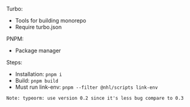 Turbo:

- Tools for building monorepo
- Require turbo.json

PNPM:

- Package manager

Steps:

- Installation: `pnpm i`
- Build: `pnpm build`
- Must run link-env: `pnpm --filter @nhl/scripts link-env`

`Note: typeorm: use version 0.2 since it's less bug compare to 0.3`
